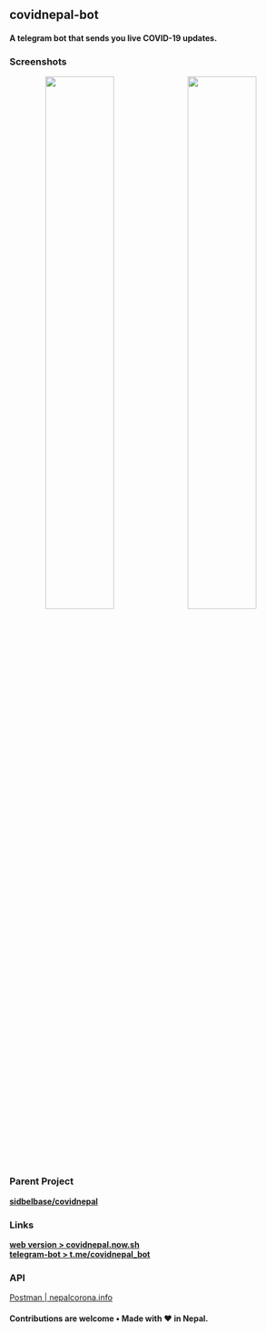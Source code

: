 ## covidnepal-bot

#### A telegram bot that sends you live COVID-19 updates.

### Screenshots

<span align="center">
<img src="https://github.com/sidbelbase/covidnepal/raw/master/public/img/screenshot_one.jpg" width="49%" height="auto">
<img src="https://github.com/sidbelbase/covidnepal/raw/master/public/img/screenshot_two.jpg" width="49%" height="auto">
</span><br>

### Parent Project

**[sidbelbase/covidnepal](https://github.com/sidbelbase/covidnepal)**

### Links

<strong><a target="_blank" href="https://covidnepal.now.sh">web version > covidnepal.now.sh</a></strong><br>
<strong><a target="_blank" href="https://t.me/covidnepal_bot">telegram-bot > t.me/covidnepal_bot</a></strong><br>

### API

<a target="_blank" href="https://documenter.getpostman.com/view/9992373/SzS7PkXr?version=latest">Postman | nepalcorona.info</a>

#### Contributions are welcome &bull; Made with ❤️ in Nepal. 
